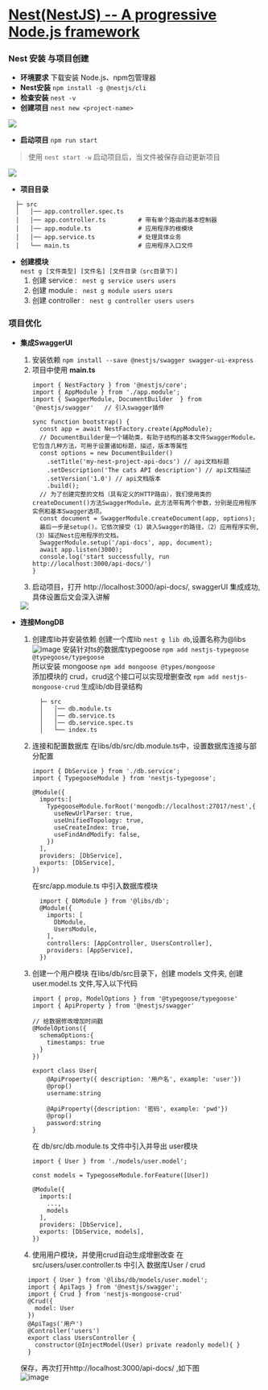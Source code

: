 # [Nest(NestJS) -- A progressive Node.js framework](https://docs.nestjs.com/openapi/introduction)

### Nest 安装 与项目创建
  - **环境要求**    下载安装 Node.js、npm包管理器 
  - **Nest安装**    ``` npm install -g @nestjs/cli ```
  - **检查安装**    ``` nest -v ```
  - **创建项目**    ``` nest new <project-name> ```  

  <img src="https://person-study.oss-cn-beijing.aliyuncs.com/create-nest-work.png">

  - **启动项目**    ``` npm run start ```
  > 使用 ``` nest start -w ``` 启动项目后，当文件被保存自动更新项目  

  <img src="https://person-study.oss-cn-beijing.aliyuncs.com/nest-start-successfully.png">
  
  - **项目目录**
  ```
    ├─ src                                   
    │   │── app.controller.spec.ts    
    │   │── app.controller.ts         # 带有单个路由的基本控制器
    │   │── app.module.ts             # 应用程序的根模块
    │   │── app.service.ts            # 处理具体业务               
    │   └── main.ts                   # 应用程序入口文件
  ```    
  - **创建模块**  
    ``` nest g [文件类型] [文件名] [文件目录（src目录下）] ```
    1. 创建 service : ``` nest g service users users```
    2. 创建 module : ``` nest g module users users```
    3. 创建 controller : ``` nest g controller users users```

### 项目优化
  - **集成SwaggerUI**
    1. 安装依赖 ``` npm install --save @nestjs/swagger swagger-ui-express ```
    2. 项目中使用 **main.ts**
        ``` 
        import { NestFactory } from '@nestjs/core';
        import { AppModule } from './app.module';
        import { SwaggerModule, DocumentBuilder  } from '@nestjs/swagger'   // 引入swagger插件
        
        sync function bootstrap() {
          const app = await NestFactory.create(AppModule);
          // DocumentBuilder是一个辅助类，有助于结构的基本文件SwaggerModule。它包含几种方法，可用于设置诸如标题，描述，版本等属性
          const options = new DocumentBuilder() 
            .setTitle('my-nest-project-api-docs') // api文档标题
            .setDescription('The cats API description') // api文档描述
            .setVersion('1.0') // api文档版本
            .build();
          // 为了创建完整的文档（具有定义的HTTP路由），我们使用类的createDocument()方法SwaggerModule。此方法带有两个参数，分别是应用程序实例和基本Swagger选项。
          const document = SwaggerModule.createDocument(app, options);
          最后一步是setup()。它依次接受（1）装入Swagger的路径，（2）应用程序实例, （3）描述Nest应用程序的文档。
          SwaggerModule.setup('/api-docs', app, document);
          await app.listen(3000);
          console.log('start successfully, run http://localhost:3000/api-docs/')
        }
        ```
      3. 启动项目，打开 http://localhost:3000/api-docs/, swaggerUI 集成成功,具体设置后文会深入讲解
      <img src="https://person-study.oss-cn-beijing.aliyuncs.com/SwaggerUI.png">
      
  - **连接MongDB** 
    1. 创建库lib并安装依赖 
      创建一个库lib ``` nest g lib db ```,设置名称为@libs
      ![image](https://person-study.oss-cn-beijing.aliyuncs.com/createlib.png)
      安装针对ts的数据库typegoose
      ``` npm add nestjs-typegoose @typegoose/typegoose ```   
      所以安装 mongoose
      ``` npm add mongoose @types/mongoose ```   
      添加模块的 crud，crud这个接口可以实现增删查改
      ``` npm add nestjs-mongoose-crud ```
      生成lib/db目录结构  
      
        ```
          ├─ src                                   
          │   │── db.module.ts             
          │   │── db.service.ts                
          │   │── db.service.spec.ts                
          │   └── index.ts                 
        ```  
       
    2. 连接和配置数据库
      在libs/db/src/db.module.ts中，设置数据库连接与部分配置
        ```
        import { DbService } from './db.service';
        import { TypegooseModule } from 'nestjs-typegoose';

        @Module({
          imports:[
            TypegooseModule.forRoot('mongodb://localhost:27017/nest',{
              useNewUrlParser: true,
              useUnifiedTopology: true,
              useCreateIndex: true,
              useFindAndModify: false,
            })
          ],
          providers: [DbService],
          exports: [DbService],
        })
        ```
        在src/app.module.ts 中引入数据库模块
        ```
          import { DbModule } from '@libs/db';
          @Module({
            imports: [
              DbModule,
              UsersModule,
            ],
            controllers: [AppController, UsersController],
            providers: [AppService],
          })
        ```
    3. 创建一个用户模块
      在libs/db/src目录下，创建 models 文件夹, 创建 user.model.ts 文件,写入以下代码
        ```
        import { prop, ModelOptions } from '@typegoose/typegoose'
        import { ApiProperty } from '@nestjs/swagger'

        // 给数据修改增加时间戳
        @ModelOptions({
          schemaOptions:{
            timestamps: true
          }
        })

        export class User{
            @ApiProperty({ description: '用户名', example: 'user'})
            @prop()
            username:string

            @ApiProperty({description: '密码', example: 'pwd'})
            @prop()
            password:string
        }
        ```  
        在 db/src/db.module.ts 文件中引入并导出 user模块 
        ```
        import { User } from './models/user.model';

        const models = TypegooseModule.forFeature([User])

        @Module({
          imports:[
            ...,
            models
          ],
          providers: [DbService],
          exports: [DbService, models],
        })
        ```
    4. 使用用户模块，并使用crud自动生成增删改查
      在src/users/user.controller.ts 中引入 数据库User / crud
      ```
        import { User } from '@libs/db/models/user.model';
        import { ApiTags } from '@nestjs/swagger';
        import { Crud } from 'nestjs-mongoose-crud'
        @Crud({
          model: User
        })
        @ApiTags('用户')
        @Controller('users')
        export class UsersController {
          constructor(@InjectModel(User) private readonly model){ }
        }
      ```
      保存，再次打开http://localhost:3000/api-docs/ ,如下图  
      ![image](https://person-study.oss-cn-beijing.aliyuncs.com/swagger-crud.png)
